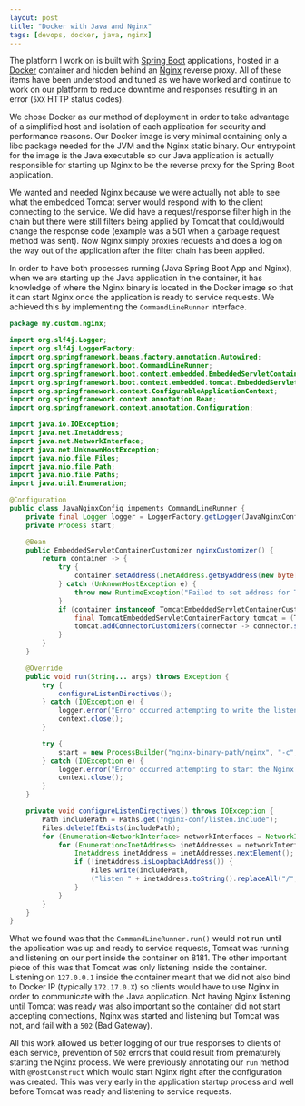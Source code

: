 ```yaml
---
layout: post
title: "Docker with Java and Nginx"
tags: [devops, docker, java, nginx]
---
```


The platform I work on is built with [Spring Boot] applications, hosted in a
[Docker] container and hidden behind an [Nginx] reverse proxy. All of these
items have been understood and tuned as we have worked and continue to work on
our platform to reduce downtime and responses resulting in an error (`5XX` HTTP
status codes).

We chose Docker as our method of deployment in order to take advantage of a
simplified host and isolation of each application for security and performance
reasons. Our Docker image is very minimal containing only a libc package needed
for the JVM and the Nginx static binary. Our entrypoint for the image is the
Java executable so our Java application is actually responsible for starting up
Nginx to be the reverse proxy for the Spring Boot application.

We wanted and needed Nginx because we were actually not able to see what the
embedded Tomcat server would respond with to the client connecting to the
service. We did have a request/response filter high in the chain but there were
still filters being applied by Tomcat that could/would change the response code
(example was a 501 when a garbage request method was sent). Now Nginx simply
proxies requests and does a log on the way out of the application after the
filter chain has been applied.

In order to have both processes running (Java Spring Boot App and Nginx), when
we are starting up the Java application in the container, it has knowledge of
where the Nginx binary is located in the Docker image so that it can start
Nginx once the application is ready to service requests. We achieved this by
implementing the `CommandLineRunner` interface.

```java
package my.custom.nginx;

import org.slf4j.Logger;
import org.slf4j.LoggerFactory;
import org.springframework.beans.factory.annotation.Autowired;
import org.springframework.boot.CommandLineRunner;
import org.springframework.boot.context.embedded.EmbeddedServletContainerCustomizer;
import org.springframework.boot.context.embedded.tomcat.EmbeddedServletContainerFactory;
import org.springframework.context.ConfigurableApplicationContext;
import org.springframework.context.annotation.Bean;
import org.springframework.context.annotation.Configuration;

import java.io.IOException;
import java.net.InetAddress;
import java.net.NetworkInterface;
import java.net.UnknownHostException;
import java.nio.file.Files;
import java.nio.file.Path;
import java.nio.file.Paths;
import java.util.Enumeration;

@Configuration
public class JavaNginxConfig impements CommandLineRunner {
    private final Logger logger = LoggerFactory.getLogger(JavaNginxConfig.class);
    private Process start;

    @Bean
    public EmbeddedServletContainerCustomizer nginxCustomizer() {
        return container -> {
            try {
                container.setAddress(InetAddress.getByAddress(new byte[]{127, 0, 0, 1}));
            } catch (UnknownHostException e) {
                throw new RuntimeException("Failed to set address for TomcatContainer", e);
            }
            if (container instanceof TomcatEmbeddedServletContainerCustomizer) {
                final TomcatEmbeddedServletContainerFactory tomcat = (TomcatEmbeddedServletContainerFactory) container;
                tomcat.addConnectorCustomizers(connector -> connector.setPort(8181));
            }
        }
    }

    @Override
    public void run(String... args) throws Exception {
        try {
            configureListenDirectives();
        } catch (IOException e) {
            logger.error("Error occurred attempting to write the listen directives to the include file. Closing the context.");
            context.close();
        }

        try {
            start = new ProcessBuilder("nginx-binary-path/nginx", "-c", "nginx-conf-path/nginx.conf");
        } catch (IOException e) {
            logger.error("Error occurred attempting to start the Nginx process. Closing the context.");
            context.close();
        }
    }

    private void configureListenDirectives() throws IOException {
        Path includePath = Paths.get("nginx-conf/listen.include");
        Files.deleteIfExists(includePath);
        for (Enumeration<NetworkInterface> networkInterfaces = NetworkInterface.getNetworkInterfaces(); networkInterfaces.hasMoreElements();) {
            for (Enumeration<InetAddress> inetAddresses = networkInterfaces.nextElement().getInetAddresses(); inetAddresses.hasMoreElements();) {
                InetAddress inetAddress = inetAddresses.nextElement();
                if (!inetAddress.isLoopbackAddress()) {
                    Files.write(includePath,
                    ("listen " + inetAddress.toString().replaceAll("/", "") + ":8080;").getBytes());
                }
            }
        }
    }
}
```

What we found was that the `CommandLineRunner.run()` would not run until the
application was up and ready to service requests, Tomcat was running and
listening on our port inside the container on 8181. The other important piece
of this was that Tomcat was only listening inside the container. Listening on
`127.0.0.1` inside the container meant that we did not also bind to Docker IP
(typically `172.17.0.X`) so clients would have to use Nginx in order to
communicate with the Java application. Not having Nginx listening until Tomcat
was ready was also important so the container did not start accepting
connections, Nginx was started and listening but Tomcat was not, and fail with
a `502` (Bad Gateway).

All this work allowed us better logging of our true responses to clients of
each service, prevention of `502` errors that could result from prematurely
starting the Nginx process. We were previously annotating our `run` method with
`@PostConstruct` which would start Nginx right after the configuration was
created. This was very early in the application startup process and well before
Tomcat was ready and listening to service requests.

[Spring Boot]: http://projects.spring.io/spring-boot/
[Docker]: https://www.docker.com/
[Nginx]: https://www.nginx.com/
